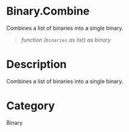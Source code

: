 # Binary.Combine
Combines a list of binaries into a single binary.
> _function (<code>binaries</code> as list) as binary_

# Description 
Combines a list of binaries into a single binary.
# Category 
Binary
